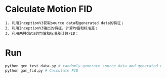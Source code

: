 # Calculate Motion FID
```
1. 利用InceptionV3获取source data和generated data的特征；
2. 利用InceptionV3输出的特征，计算均值和标准差；
3. 利用两种data的均值和标准差计算FID；
```
# Run
```python
python gen_test_data.py # randomly generate source data and generated data
python gan_fid.py # Calculate FID
```
